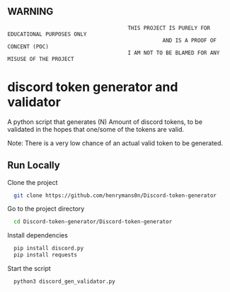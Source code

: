 
## WARNING



                                          THIS PROJECT IS PURELY FOR EDUCATIONAL PURPOSES ONLY 
                                                     AND IS A PROOF OF CONCENT (POC)
                                          I AM NOT TO BE BLAMED FOR ANY MISUSE OF THE PROJECT
# discord token generator and validator

A python script that generates (N) Amount of discord tokens, to be validated in the hopes that one/some of the tokens are valid.

Note: There is a very low chance of an actual valid token to be generated.

## Run Locally

Clone the project

```bash
  git clone https://github.com/henrymans0n/Discord-token-generator
```

Go to the project directory

```bash
  cd Discord-token-generator/Discord-token-generator
```

Install dependencies

```bash
  pip install discord.py
  pip install requests
```

Start the script

```bash
  python3 discord_gen_validator.py
```

